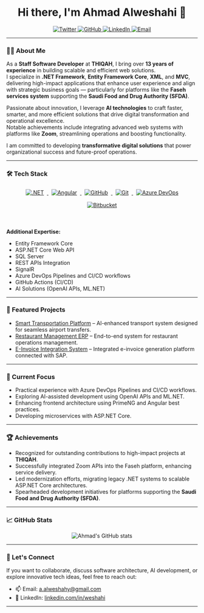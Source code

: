 <h1 align="center">Hi there, I'm Ahmad Alweshahi 👋</h1>

<p align="center">
  <a href="https://x.com/AhmadAlweshahi" target="_blank">
    <img src="https://img.shields.io/badge/-@AhmadAlweshahi-%231DA1F2?style=flat-square&logo=twitter&logoColor=ffffff" alt="Twitter" />
  </a>
  <a href="https://github.com/Weshahi" target="_blank">
    <img src="https://img.shields.io/badge/-@Weshahi-%23181717?style=flat-square&logo=github&logoColor=ffffff" alt="GitHub" />
  </a>
 <a href="https://www.linkedin.com/in/weshahi" target="_blank">
  <img src="https://img.shields.io/badge/LinkedIn-0077B5?style=flat-square&logo=linkedin&logoColor=white" alt="LinkedIn" />
</a>
  <a href="mailto:a.alweshahy@gmail.com" target="_blank">
    <img src="https://img.shields.io/badge/email-alweshahy@gmail.com-D14836?style=flat-square&logo=gmail&logoColor=white" alt="Email" />
  </a>
</p>

---

### 👨‍💻 About Me

As a **Staff Software Developer** at **THIQAH**, I bring over **13 years of experience** in building scalable and efficient web solutions.  
I specialize in **.NET Framework**, **Entity Framework Core**, **XML**, and **MVC**, delivering high-impact applications that enhance user experience and align with strategic business goals — particularly for platforms like the **Faseh services system** supporting the **Saudi Food and Drug Authority (SFDA)**.

Passionate about innovation, I leverage **AI technologies** to craft faster, smarter, and more efficient solutions that drive digital transformation and operational excellence.  
Notable achievements include integrating advanced web systems with platforms like **Zoom**, streamlining operations and boosting functionality.

I am committed to developing **transformative digital solutions** that power organizational success and future-proof operations.

---

### 🛠 Tech Stack

<p align="center">
  <a href="https://dotnet.microsoft.com/" target="_blank">
    <img src="https://www.vectorlogo.zone/logos/dotnet/dotnet-ar21.svg" alt=".NET" style="margin:8px;">
  </a>
  <a href="https://angular.io/" target="_blank">
    <img src="https://www.vectorlogo.zone/logos/angular/angular-ar21.svg" alt="Angular" style="margin:8px;">
  </a>
  <a href="https://github.com/" target="_blank">
    <img src="https://www.vectorlogo.zone/logos/github/github-ar21.svg" alt="GitHub" style="margin:8px;">
  </a>
  <a href="https://git-scm.com/" target="_blank">
    <img src="https://www.vectorlogo.zone/logos/git-scm/git-scm-ar21.svg" alt="Git" style="margin:8px;">
  </a>
  <a href="https://azure.microsoft.com/en-us/services/devops/" target="_blank">
    <img src="https://www.vectorlogo.zone/logos/microsoft_azure/microsoft_azure-icon.svg" alt="Azure DevOps" style="margin:8px;">
  </a>
  <a href="https://www.atlassian.com/software/bitbucket" target="_blank">
    <img src="https://www.vectorlogo.zone/logos/bitbucket/bitbucket-ar21.svg" alt="Bitbucket" style="margin:8px;">
  </a>
</p>

<br/>

**Additional Expertise:**  
- Entity Framework Core  
- ASP.NET Core Web API  
- SQL Server  
- REST APIs Integration  
- SignalR  
- Azure DevOps Pipelines and CI/CD workflows  
- GitHub Actions (CI/CD)  
- AI Solutions (OpenAI APIs, ML.NET)

---

### 📌 Featured Projects

- [Smart Transportation Platform](https://github.com/Weshahi/SmartTransport) – AI-enhanced transport system designed for seamless airport transfers.
- [Restaurant Management ERP](https://github.com/Weshahi/RestaurantERP) – End-to-end system for restaurant operations management.
- [E-Invoice Integration System](https://github.com/Weshahi/EInvoiceConnector) – Integrated e-invoice generation platform connected with SAP.

---

### 🎯 Current Focus

- Practical experience with Azure DevOps Pipelines and CI/CD workflows.
- Exploring AI-assisted development using OpenAI APIs and ML.NET.
- Enhancing frontend architecture using PrimeNG and Angular best practices.
- Developing microservices with ASP.NET Core.

---

### 🏆 Achievements

- Recognized for outstanding contributions to high-impact projects at **THIQAH**.
- Successfully integrated Zoom APIs into the Faseh platform, enhancing service delivery.
- Led modernization efforts, migrating legacy .NET systems to scalable ASP.NET Core architectures.
- Spearheaded development initiatives for platforms supporting the **Saudi Food and Drug Authority (SFDA)**.

---

### 📈 GitHub Stats

<p align="center">
  <img src="https://github-readme-stats.vercel.app/api?username=weshahi&show_icons=true&theme=default&hide_title=true" alt="Ahmad's GitHub stats" />
</p>

---

### 🌟 Let's Connect

If you want to collaborate, discuss software architecture, AI development, or explore innovative tech ideas, feel free to reach out:

- 📫 Email: [a.alweshahy@gmail.com](mailto:a.alweshahy@gmail.com)
- 💼 LinkedIn: [linkedin.com/in/weshahi](https://www.linkedin.com/in/weshahi)

---
